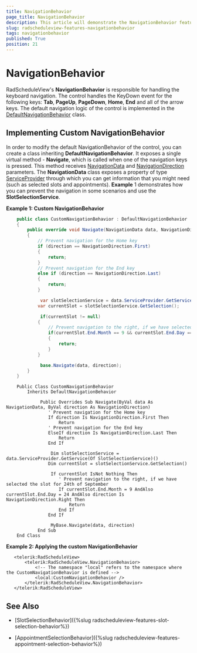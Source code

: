 ```yaml
---
title: NavigationBehavior
page_title: NavigationBehavior
description: This article will demonstrate the NavigationBehavior feature of RadScheduleView.
slug: radscheduleview-features-navigationbehavior
tags: navigationbehavior
published: True
position: 21
---
```


# NavigationBehavior

 RadScheduleView's **NavigationBehavior** is responsible for handling the keyboard navigation. The control handles the KeyDown event for the following keys: __Tab__, __PageUp__, __PageDown__, __Home__, __End__ and all of the arrow keys. The default navigation logic of the control is implemented in the [DefaultNavigationBehavior](https://docs.telerik.com/devtools/wpf/api/telerik.windows.controls.scheduleview.defaultnavigationbehavior) class. 

## Implementing Custom NavigationBehavior

 In order to modify the default NavigationBehavior of the control, you can create a class inheriting __DefaultNavigationBehavior__. It exposes a single virtual method - __Navigate__, which is called when one of the navigation keys is pressed. This method receives [NavigationData](https://docs.telerik.com/devtools/wpf/api/telerik.windows.controls.scheduleview.navigationdata) and [NavigationDirection](https://docs.telerik.com/devtools/wpf/api/telerik.windows.controls.scheduleview.navigationdirection) parameters. The __NavigationData__ class exposes a property of type [ServiceProvider](https://docs.telerik.com/devtools/wpf/api/telerik.windows.controls.iserviceprovider) through which you can get information that you might need (such as selected slots and appointments). __Example__ 1 demonstrates how you can prevent the navigation in some scenarios and use the **SlotSelectionService**.

__Example 1: Custom NavigationBehavior__
```C#
    public class CustomNavigationBehavior : DefaultNavigationBehavior
    {
        public override void Navigate(NavigationData data, NavigationDirection direction)
        {
            // Prevent navigation for the Home key
            if (direction == NavigationDirection.First)
            {
                return;
            }
            // Prevent navigation for the End key
            else if (direction == NavigationDirection.Last)
            {
                return;
            }

             var slotSelectionService = data.ServiceProvider.GetService<SlotSelectionService>();
            var currentSlot = slotSelectionService.GetSelection();

             if(currentSlot != null)
            {
                // Prevent navigation to the right, if we have selected the slot for 24th of September
                if(currentSlot.End.Month == 9 && currentSlot.End.Day == 24 && direction == NavigationDirection.Right)
                {
                    return;
                }
            }

             base.Navigate(data, direction);
        }
    }
```
```VB.NET
    Public Class CustomNavigationBehavior
        Inherits DefaultNavigationBehavior

             Public Overrides Sub Navigate(ByVal data As NavigationData, ByVal direction As NavigationDirection)
                ' Prevent navigation for the Home key
                If direction Is NavigationDirection.First Then
                    Return
                ' Prevent navigation for the End key
                ElseIf direction Is NavigationDirection.Last Then
                    Return
                End If

                 Dim slotSelectionService = data.ServiceProvider.GetService(Of SlotSelectionService)()
                Dim currentSlot = slotSelectionService.GetSelection()

                 If currentSlot IsNot Nothing Then
                    ' Prevent navigation to the right, if we have selected the slot for 24th of September
                    If currentSlot.End.Month = 9 AndAlso currentSlot.End.Day = 24 AndAlso direction Is NavigationDirection.Right Then
                        Return
                    End If
                End If

                 MyBase.Navigate(data, direction)
            End Sub
    End Class
```

__Example 2: Applying the custom NavigationBehavior__

 ```XAML
    <telerik:RadScheduleView>
        <telerik:RadScheduleView.NavigationBehavior>
            <!-- The namespace "local" refers to the namespace where the CustomNavigationBehavior is defined -->
            <local:CustomNavigationBehavior />
        </telerik:RadScheduleView.NavigationBehavior>
    </telerik:RadScheduleView>
```

## See Also

 * [SlotSelectionBehavior]({%slug radscheduleview-features-slot-selection-behavior%})

 * [AppointmentSelectionBehavior]({%slug radscheduleview-features-appointment-selection-behavior%})
